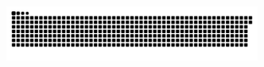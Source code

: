 <picture>
  <source media="(prefers-color-scheme: dark)" srcset="https://raw.githubusercontent.com/MarineHakobyan/MarineHakobyan/b213d5409e2a574d221a90999a3acba81a10853a/github-contribution-grid-snake-dark.svg" />
  <source media="(prefers-color-scheme: light)" srcset="https://raw.githubusercontent.com/MarineHakobyan/MarineHakobyan/b213d5409e2a574d221a90999a3acba81a10853a/github-contribution-grid-snake.svg" />
  <img alt="github-snake" src="https://raw.githubusercontent.com/MarineHakobyan/MarineHakobyan/b213d5409e2a574d221a90999a3acba81a10853a/github-contribution-grid-snake-dark.svg" />
</picture>
